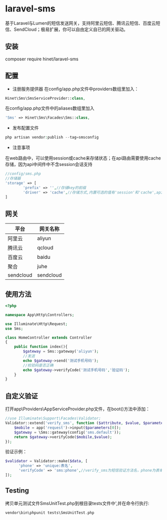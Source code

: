 # laravel-sms

基于Laravel与Lumen的短信发送网关，支持阿里云短信、腾讯云短信、百度云短信、SendCloud；极易扩展，你可以自由定义自已的网关驱动。

## 安装
composer require hinet/laravel-sms

## 配置
* 注册服务提供器
在config/app.php文件中providers数组里加入：
```php
Hinet\Sms\SmsServiceProvider::class,
```
在config/app.php文件中的aliases数组里加入
```php
'Sms' => Hinet\Sms\Facades\Sms::class,
```

* 发布配置文件
```php
php artisan vendor:publish --tag=smsconfig
```
* 注意事项

在web路由中，可以使用session或cache来存储状态；在api路由需要使用cache存储，因为api中间件中不含session会话支持
```php
//config/sms.php
//存储器
'storage' => [
        'prefix' => '',//存储key的前缀
        'driver' => 'cache',//存储方式,内置可选的值有'session'和'cache',api路由中请使用cache
]
```
## 网关

| 平台 | 网关名称 |
| --- | --- |
| 阿里云 | aliyun |
| 腾讯云 | qcloud |
| 百度云 | baidu |
| 聚合 | juhe |
| sendcloud | sendcloud |

## 使用方法

```php
<?php

namespace App\Http\Controllers;

use Illuminate\Http\Request;
use Sms;

class HomeController extends Controller
{
    public function index(){
    	$gateway = Sms::gateway('aliyun');
    	//发送
    	echo $gateway->send('测试手机号码');
    	//校验码是否正确
    	echo $gateway->verifyCode('测试手机号码','验证码');
    }
}
```

## 自定义验证

打开app\Providers\AppServiceProvider.php文件，在boot()方法中添加：
```php
//use Illuminate\Support\Facades\Validator;
Validator::extend('verify_sms', function ($attribute, $value, $parameters) {
	$mobile = app('request')->input($parameters[0]);
	$gateway = \Sms::gateway(config('sms.default'));
	return $gateway->verifyCode($mobile,$value);
});
```
验证示例：
```php
$validator = Validator::make($data, [
      'phone' => 'unique:表名',
      'verifyCode' => 'sms:phone',//verify_sms为短信验证方法名，phone为表单中的手机号字段名
]);
```

## Testing
拷贝单元测试文件SmsUnitTest.php到根目录tests文件中',并在命令行执行:
```php
vendor\bin\phpunit tests\SmsUnitTest.php
```
